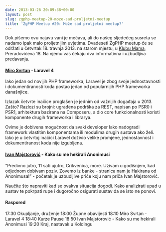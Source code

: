 ```yaml
---
date: 2013-03-26 20:09:38+00:00
layout: post
slug: zgphp-meetup-20-moze-sad-proljetni-meetup
title: 'ZgPHP Meetup #20: Može sad proljetni meetup?'
---
```


Dok pišemo ovu najavu vani je mećava, ali do našeg sljedećeg susreta se nadamo ipak malo proljetnijim uvjetima. Dvadeseti ZgPHP meetup će se održati u četvrtak 18. travnja 2013. na starom mjestu, u [Klubu Mama](http://www.mi2.hr/), Preradovićeva 18. Na njemu vas čekaju dva informativna i uzbudljiva predavanja.

#### [Miro Svrtan](https://twitter.com/msvrtan) - Laravel 4

Iako jedan od novijih PHP frameworka, Laravel je zbog svoje jednostavnosti i dokumentiranosti koda postao jedan od popularnijih PHP frameworka današnjice.

Izlazak četvrte inačice proglašen je jednim od važnijih događaja u 2013. Zašto? Razlozi su brojni: ugrađena podrška za REST, napisan po PSR0 i PSR1, arhitektura bazirana na Composeru, a dio core funkcionalnosti koristi komponente drugih frameworka i librarya.

Ovime je dobivena mogućnost da svaki developer lako nadogradi framework vlastitim komponentama ili modulima drugih sustava ako želi. Iako je u četvrtoj inačici Laravel doživio velike promjene, jednostavnost i dokumentiranost koda nije izgubljena.

#### [Ivan Majstorović](https://twitter.com/hiperone) - Kako su me hekirali Anonimusi

“Predivno jutro, 11 sati ujutro, Crikvenica, more. Uživam u godišnjem, kad odjednom dobivam poziv. Zovemo iz banke - stranica nam je Hakirana od Anonimusa!” - početak je uzbudljive priče koju nam priča Ivan Majstorović.

Naučite što napraviti kad se ovakva situacija dogodi. Kako analizirati upad u sustav te pokrpati rupe i dugoročno osigurati sustav da se isto ne ponovi.

#### Raspored

17:30 Okupljanje, druženje
18:00 Župne obavijesti
18:10 Miro Svrtan - Laravel 4
18:40 Kurze Pause
18:50 Ivan Majstorović - Kako su me hekirali Anonimusi
19:20 Kraj, nastavak u Koldingu
